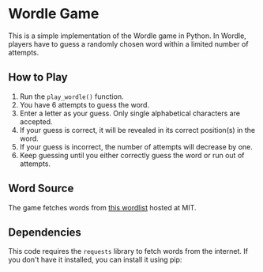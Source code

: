 # Wordle Game

This is a simple implementation of the Wordle game in Python. In Wordle, players have to guess a randomly chosen word within a limited number of attempts.

## How to Play

1. Run the `play_wordle()` function.
2. You have 6 attempts to guess the word.
3. Enter a letter as your guess. Only single alphabetical characters are accepted.
4. If your guess is correct, it will be revealed in its correct position(s) in the word.
5. If your guess is incorrect, the number of attempts will decrease by one.
6. Keep guessing until you either correctly guess the word or run out of attempts.

## Word Source

The game fetches words from [this wordlist](https://www.mit.edu/~ecprice/wordlist.10000) hosted at MIT.

## Dependencies

This code requires the `requests` library to fetch words from the internet. If you don't have it installed, you can install it using pip:

